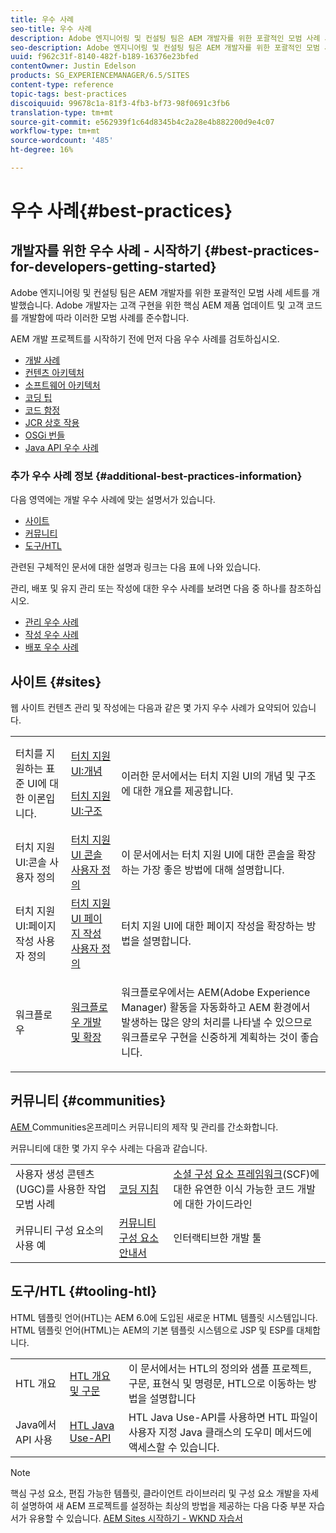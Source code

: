 ```yaml
---
title: 우수 사례
seo-title: 우수 사례
description: Adobe 엔지니어링 및 컨설팅 팀은 AEM 개발자를 위한 포괄적인 모범 사례 세트를 개발했습니다.
seo-description: Adobe 엔지니어링 및 컨설팅 팀은 AEM 개발자를 위한 포괄적인 모범 사례 세트를 개발했습니다.
uuid: f962c31f-8140-482f-b189-16376e23bfed
contentOwner: Justin Edelson
products: SG_EXPERIENCEMANAGER/6.5/SITES
content-type: reference
topic-tags: best-practices
discoiquuid: 99678c1a-81f3-4fb3-bf73-98f0691c3fb6
translation-type: tm+mt
source-git-commit: e562939f1c64d8345b4c2a28e4b882200d9e4c07
workflow-type: tm+mt
source-wordcount: '485'
ht-degree: 16%

---
```



# 우수 사례{#best-practices}

## 개발자를 위한 우수 사례 - 시작하기 {#best-practices-for-developers-getting-started}

Adobe 엔지니어링 및 컨설팅 팀은 AEM 개발자를 위한 포괄적인 모범 사례 세트를 개발했습니다. Adobe 개발자는 고객 구현을 위한 핵심 AEM 제품 업데이트 및 고객 코드를 개발함에 따라 이러한 모범 사례를 준수합니다.

AEM 개발 프로젝트를 시작하기 전에 먼저 다음 우수 사례를 검토하십시오.

* [개발 사례](/help/sites-developing/development-practices.md)
* [컨텐츠 아키텍처](/help/sites-developing/content-architecture.md)
* [소프트웨어 아키텍처](/help/sites-developing/software-architecture.md)
* [코딩 팁](/help/sites-developing/coding-tips.md)
* [코드 함정](/help/sites-developing/code-pitfalls.md)
* [JCR 상호 작용](/help/sites-developing/jcr-integration.md)
* [OSGi 번들](/help/sites-developing/osgi-bundles.md)
* [Java API 우수 사례](https://docs.adobe.com/content/help/en/experience-manager-learn/foundation/development/understand-java-api-best-practices.html)

### 추가 우수 사례 정보 {#additional-best-practices-information}

다음 영역에는 개발 우수 사례에 맞는 설명서가 있습니다.

* [사이트](#sites)
* [커뮤니티](/help/sites-developing/best-practices.md#communities)
* [도구/HTL](/help/sites-developing/best-practices.md#tooling-htl)

관련된 구체적인 문서에 대한 설명과 링크는 다음 표에 나와 있습니다.

관리, 배포 및 유지 관리 또는 작성에 대한 우수 사례를 보려면 다음 중 하나를 참조하십시오.

* [관리 우수 사례](/help/sites-administering/administer-best-practices.md)
* [작성 우수 사례](/help/sites-authoring/best-practices.md)
* [배포 우수 사례](/help/sites-deploying/best-practices.md)

## 사이트 {#sites}

웹 사이트 컨텐츠 관리 및 작성에는 다음과 같은 몇 가지 우수 사례가 요약되어 있습니다.

<table>
 <tbody>
  <tr>
   <td>터치를 지원하는 표준 UI에 대한 이론입니다.</td>
   <td><p><a href="/help/sites-developing/touch-ui-concepts.md">터치 지원 UI:개념</a></p> <p><a href="/help/sites-developing/touch-ui-structure.md">터치 지원 UI:구조</a></p> </td>
   <td>이러한 문서에서는 터치 지원 UI의 개념 및 구조에 대한 개요를 제공합니다.</td>
  </tr>
  <tr>
   <td>터치 지원 UI:콘솔 사용자 정의 </td>
   <td><a href="/help/sites-developing/customizing-consoles-touch.md">터치 지원 UI 콘솔 사용자 정의</a></td>
   <td>이 문서에서는 터치 지원 UI에 대한 콘솔을 확장하는 가장 좋은 방법에 대해 설명합니다.</td>
  </tr>
  <tr>
   <td>터치 지원 UI:페이지 작성 사용자 정의</td>
   <td><a href="/help/sites-developing/customizing-page-authoring-touch.md">터치 지원 UI 페이지 작성 사용자 정의</a></td>
   <td>터치 지원 UI에 대한 페이지 작성을 확장하는 방법을 설명합니다.</td>
  </tr>
  <tr>
   <td>워크플로우</td>
   <td><a href="/help/sites-developing/workflows-best-practices.md">워크플로우 개발 및 확장</a></td>
   <td><p>워크플로우에서는 AEM(Adobe Experience Manager) 활동을 자동화하고 AEM 환경에서 발생하는 많은 양의 처리를 나타낼 수 있으므로 워크플로우 구현을 신중하게 계획하는 것이 좋습니다.</p> </td>
  </tr>
 </tbody>
</table>

## 커뮤니티 {#communities}

[AEM ](/help/communities/overview.md) Communities온프레미스 커뮤니티의 제작 및 관리를 간소화합니다.

커뮤니티에 대한 몇 가지 우수 사례는 다음과 같습니다.

|  |  |  |
|---|---|---|
| 사용자 생성 콘텐츠(UGC)를 사용한 작업 모범 사례 | [코딩 지침](/help/communities/code-guide.md) | [소셜 구성 요소 프레임워크](/help/communities/scf.md)(SCF)에 대한 유연한 이식 가능한 코드 개발에 대한 가이드라인 |
| 커뮤니티 구성 요소의 사용 예 | [커뮤니티 구성 요소 안내서](/help/communities/components-guide.md) | 인터랙티브한 개발 툴 |

## 도구/HTL {#tooling-htl}

HTML 템플릿 언어(HTL)는 AEM 6.0에 도입된 새로운 HTML 템플릿 시스템입니다. HTML 템플릿 언어(HTML)는 AEM의 기본 템플릿 시스템으로 JSP 및 ESP를 대체합니다.

|  |  |  |
|---|---|---|
| HTL 개요 | [HTL 개요 및 구문](https://docs.adobe.com/content/help/ko-KR/experience-manager-htl/using/overview.html) | 이 문서에서는 HTL의 정의와 샘플 프로젝트, 구문, 표현식 및 명령문, HTL으로 이동하는 방법을 설명합니다 |
| Java에서 API 사용 | [HTL Java Use-API](https://helpx.adobe.com/experience-manager/htl/using/use-api.html) | HTL Java Use-API를 사용하면 HTL 파일이 사용자 지정 Java 클래스의 도우미 메서드에 액세스할 수 있습니다. |

>[!NOTE]
>
>핵심 구성 요소, 편집 가능한 템플릿, 클라이언트 라이브러리 및 구성 요소 개발을 자세히 설명하여 새 AEM 프로젝트를 설정하는 최상의 방법을 제공하는 다음 다중 부분 자습서가 유용할 수 있습니다.
>[AEM Sites 시작하기 - WKND 자습서](https://helpx.adobe.com/kr/experience-manager/kt/sites/using/getting-started-wknd-tutorial-develop.html)

